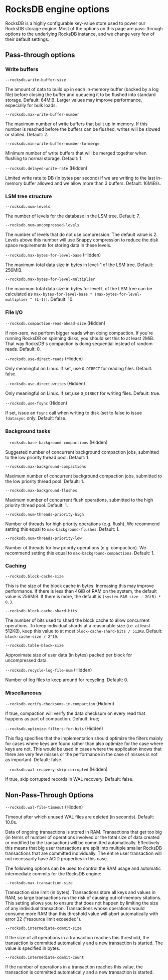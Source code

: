 RocksDB engine options
======================

RocksDB is a highly configurable key-value store used to power our RocksDB
storage engine. Most of the options on this page are pass-through options to the
underlying RocksDB instance, and we change very few of their default settings.

## Pass-through options

### Write buffers

`--rocksdb.write-buffer-size`

The amount of data to build up in each in-memory buffer (backed by a log file)
before closing the buffer and queueing it to be flushed into standard storage.
Default: 64MiB. Larger values may improve performance, especially for bulk
loads.

`--rocksdb.max-write-buffer-number`

The maximum number of write buffers that built up in memory. If this number is
reached before the buffers can be flushed, writes will be slowed or stalled.
Default: 2.

`--rocksdb.min-write-buffer-number-to-merge`

Minimum number of write buffers that will be merged together when flushing to
normal storage. Default: 1.

`--rocksdb.delayed-write-rate` (Hidden)

Limited write rate to DB (in bytes per second) if we are writing to the last
in-memory buffer allowed and we allow more than 3 buffers. Default: 16MiB/s.

### LSM tree structure

`--rocksdb.num-levels`

The number of levels for the database in the LSM tree. Default: 7.

`--rocksdb.num-uncompressed-levels`

The number of levels that do not use compression. The default value is 2.
Levels above this number will use Snappy compression to reduce the disk
space requirements for storing data in these levels.

`--rocksdb.max-bytes-for-level-base` (Hidden)

The maximum total data size in bytes in level-1 of the LSM tree. Default:
256MiB.

`--rocksdb.max-bytes-for-level-multiplier`

The maximum total data size in bytes for level L of the LSM tree can be
calculated as `max-bytes-for-level-base * (max-bytes-for-level-multiplier ^
(L-1))`. Default: 10.

### File I/O

`--rocksdb.compaction-read-ahead-size` (Hidden)

If non-zero, we perform bigger reads when doing compaction. If you're  running
RocksDB on spinning disks, you should set this to at least 2MiB. That way
RocksDB's compaction is doing sequential instead of random reads. Default: 0.

`--rocksdb.use-direct-reads` (Hidden)

Only meaningful on Linux. If set, use `O_DIRECT` for reading files. Default:
false.

`--rocksdb.use-direct-writes` (Hidden)

Only meaningful on Linux. If set,use `O_DIRECT` for writing files. Default:
true.

`--rocksdb.use-fsync` (Hidden)

If set, issue an `fsync` call when writing to disk (set to false to issue
`fdatasync` only. Default: false.

### Background tasks

`--rocksdb.base-background-compactions` (Hidden)

Suggested number of concurrent background compaction jobs, submitted to the low
priority thread pool. Default: 1.

`--rocksdb.max-background-compactions`

Maximum number of concurrent background compaction jobs, submitted to the low
priority thread pool. Default: 1.

`--rocksdb.max-background-flushes`

Maximum number of concurrent flush operations, submitted to the high priority
thread pool. Default: 1.

`--rocksdb.num-threads-priority-high`

Number of threads for high priority operations (e.g. flush). We recommend
setting this equal to `max-background-flushes`. Default: 1.

`--rocksdb.num-threads-priority-low`

Number of threads for low priority operations (e.g. compaction). We recommend
setting this equal to `max-background-compactions`. Default: 1.

### Caching

`--rocksdb.block-cache-size`

This is the size of the block cache in bytes. Increasing this may improve
performance.  If there is less than 4GiB of RAM on the system, the default value
is 256MiB. If there is more, the default is `(system RAM size - 2GiB) * 0.3`.

`--rocksdb.block-cache-shard-bits`

The number of bits used to shard the block cache to allow concurrent operations.
To keep individual shards at a reasonable size (i.e. at least 512KB), keep this
value to at most `block-cache-shard-bits / 512KB`. Default: `block-cache-size /
2^19`.
  
`--rocksdb.table-block-size`

Approximate size of user data (in bytes) packed per block for uncompressed data.

`--rocksdb.recycle-log-file-num` (Hidden)

Number of log files to keep around for recycling. Default: 0.

### Miscellaneous

`--rocksdb.verify-checksums-in-compaction` (Hidden)

If true, compaction will verify the data checksum on every read that happens as
part of compaction. Default: true;

`--rocksdb.optimize-filters-for-hits` (Hidden)

This flag specifies that the implementation should optimize the filters mainly
for cases where keys are found rather than also optimize for the case where
keys are not. This would be used in cases where the application knows that
there are very few misses or the performance in the case of misses is not as
important. Default: false.

`--rocksdb.wal-recovery-skip-corrupted` (Hidden)

If true, skip corrupted records in WAL recovery. Default: false.

## Non-Pass-Through Options

`--rocksdb.wal-file-timeout` (Hidden)

Timeout after which unused WAL files are deleted (in seconds). Default: 10.0s.

Data of ongoing transactions is stored in RAM. Transactions that get too big 
(in terms of number of operations involved or the total size of data created or
modified by the transaction) will be committed automatically. Effectively this 
means that big user transactions are split into multiple smaller RocksDB 
transactions that are committed individually. The entire user transaction will 
not necessarily have ACID properties in this case.
 
The following options can be used to control the RAM usage and automatic 
intermediate commits for the RocksDB engine: 

`--rocksdb.max-transaction-size`

Transaction size limit (in bytes). Transactions store all keys and values in
RAM, so large transactions run the risk of causing out-of-memory sitations.
This setting allows you to ensure that does not happen by limiting the size of
any individual transaction. Transactions whose operations would consume more
RAM than this threshold value will abort automatically with error 32 ("resource
limit exceeded").

`--rocksdb.intermediate-commit-size`

If the size of all operations in a transaction reaches this threshold, the transaction 
is committed automatically and a new transaction is started. The value is specified in bytes.
  
`--rocksdb.intermediate-commit-count`

If the number of operations in a transaction reaches this value, the transaction is 
committed automatically and a new transaction is started.
